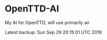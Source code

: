 # OpenTTD-AI
My AI for OpenTTD, will use primarily air

Latest backup: Sun Sep 29 20:15:01 UTC 2019
